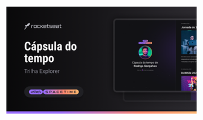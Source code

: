 <p aling="center">
  <img src=".github/preview.png" alt="Demonstração do projeto" witdh="100%" />
<p>